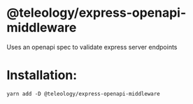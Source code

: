 # @teleology/express-openapi-middleware

Uses an openapi spec to validate express server endpoints


# Installation:
```
yarn add -D @teleology/express-openapi-middleware 
```
